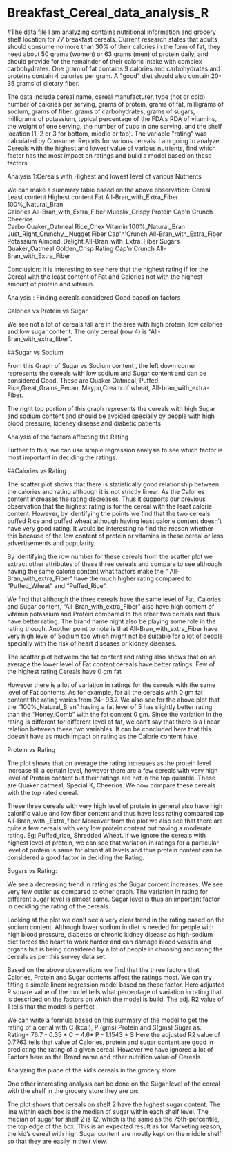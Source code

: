 # Breakfast_Cereal_data_analysis_R
#The data file I am analyzing contains nutritional information and grocery shelf location for 77 breakfast cereals.
Current research states that adults should consume no more than 30% of their calories in the form of fat, they need about 50 grams (women) or 63 grams (men) of protein daily, and should provide for the remainder of their caloric intake with complex carbohydrates. One gram of fat contains 9 calories and carbohydrates and proteins contain 4 calories per gram. A "good" diet should also contain 20-35 grams of dietary fiber.

The data include cereal name, cereal manufacturer, type (hot or cold), number of calories per serving, grams of protein, grams of fat, milligrams of sodium, grams of fiber, grams of carbohydrates, grams of sugars, milligrams of potassium, typical percentage of the FDA's RDA of vitamins, the weight of one serving, the number of cups in one serving, and the shelf location (1, 2 or 3 for bottom, middle or top).
The variable "rating" was calculated by Consumer Reports for various cereals. I am going to analyze Cereals with the highest and lowest value of various nutrients, find  which factor has the most impact on ratings and build a model based on these factors

Analysis 1:Cereals with Highest and lowest level of various Nutrients


We can make a summary table based on the above observation:
Cereal          	Least content	         Highest content
Fat	       All-Bran_with_Extra_Fiber	      100%_Natural_Bran   
Calories  	All-Bran_with_Extra_Fiber	      Mueslix_Crispy
Protein	      Cap'n'Crunch  	               Cheerios  
Carbo	     Quaker_Oatmeal	                  Rice_Chex
Vitamin	     100%_Natural_Bran     	 Just_Right_Crunchy__Nugget
Fiber	       Cap'n'Crunch	       All-Bran_with_Extra_Fiber
Potassium	    Almond_Delight	       All-Bran_with_Extra_Fiber
Sugars      	Quaker_Oatmeal	             Golden_Crisp
Rating  	      Cap'n'Crunch      	All-Bran_with_Extra_Fiber   

Conclusion: It is interesting to see here that the highest rating if for the Cereal with the least content of Fat and Calories not with the highest amount of protein and vitamin. 

Analysis : Finding cereals considered Good based on  factors

Calories vs Protein vs Sugar

We see not a lot of cereals fall are in the area with high protein, low calories and low sugar content. The only cereal (row 4) is “All-Bran_with_extra_fiber”.

##Sugar vs Sodium

From this Graph of Sugar vs Sodium content , the left  down corner represents the cereals with low sodium and Sugar content and can be considered Good. These are Quaker Oatmeal, Puffed Rice,Great_Grains_Pecan, Maypo,Cream of wheat, All-bran_with_extra-Fiber.

The right top portion of this graph represents the cereals with high Sugar and sodium content and should be avoided specially by people with high blood pressure, kideney disease and diabetic patients

Analysis of the factors affecting the Rating

Further to this, we can use simple regression analysis to see which factor is most important in deciding the ratings.

##Calories vs Rating

The scatter plot shows that there is statistically good relationship between the calories and rating although it is not strictly linear. As the Calories content increases the rating decreases. Thus it supports our previous observation that the highest rating is for the cereal with the least calorie content. However, by identifying the points we find that the two cereals puffed Rice and puffed wheat although having least calorie content doesn’t have very good rating. It would be interesting to find the reason whether this because of the low content of protein or vitamins in these cereal or less advertisements and popularity.


By identifying the row number for these cereals from the scatter plot we extract other attributes of these three cereals and compare to see although having the same calorie content what factors make the “ All-Bran_with_extra_Fiber“ have the much higher rating compared to “Puffed_Wheat” and “Puffed_Rice”.

We find that although the three cereals have the same level of Fat, Calories and Sugar content, “All-Bran_with_extra_Fiber” also have high content of vitamin potassium and Protein compared to the other two cereals and thus have better rating. The brand name night also be playing some role in the rating though.
Another point to note is that All-Bran_with_extra_Fiber have very high level of Sodium too which might not be suitable for a lot of people specially with the risk of heart diseases or kidney diseases.

The scatter plot between the fat content and rating also shows that on an average the lower level of Fat content cereals have better ratings. Few of the highest rating Cereals have 0 gm fat

However there is a lot of variation in ratings for the cereals with the same level of Fat contents. As for example, for all the cereals with 0 gm fat content the rating varies from 24- 93.7.
We also see for the above plot that the “100%_Natural_Bran” having a fat level of 5 has slightly better rating than the “Honey_Comb” with the fat content 0 gm. Since the variation in the rating is different for different level of fat, we can’t say that there is a linear relation between these two variables. It can be concluded here that this doesn’t have as much impact on rating as the Calorie content have

Protein vs Rating

The plot shows that on average the rating increases as the protein level increase till a certain level, however there are a few cereals with very high level of Protein content but their ratings are not in the top quantile. These are Quaker oatmeal, Special K, Cheerios. We now compare these cereals with the top rated cereal.

These three cereals with very high level of protein in general also have high calorific value and low fiber content and thus have less rating compared top All-Bran_with _Extra_fiber
Moreover from the plot we also see that there are quite a few cereals with very low protein content but having a moderate rating. Eg: Puffed_rice, Shredded Wheat.
If we ignore the cereals with highest level of protein, we can see that variation in ratings for a particular level of protein is same for almost all levels and thus protein content can be considered a good factor in deciding the Rating.


Sugars vs Rating:


We see a decreasing trend in rating as the Sugar content increases. We see very few outlier as compared to other graph. The variation in rating for different sugar level is almost same. Sugar level is thus an important factor in deciding the rating of the cereals.

Looking at the plot we don’t see a very clear trend in the rating based on the sodium content.
Although lower sodium in diet is needed for people with high blood pressure, diabetes or chronic kidney disease as high-sodium diet forces the heart to work harder and can damage blood vessels and organs but is being considered by a lot of people in choosing and rating the cereals as per this survey data set.

Based on the above observations we find that the three factors that Calories, Protein and Sugar contents affect the ratings most. We can try fitting a simple linear regression model based on these factor. Here adjusted R square value of the model tells what percentage of variation in rating that is described on the factors on which the model is build. The adj. R2 value of 1 tells that the model is perfect .

We can write a formula based on this summary of the model to get the rating of a cerial with C (kcal), P (gms) Protein and S(gms) Sugar as.
Rating= 76.7 -  0.35 * C +  4.6* P - 1.1543 * S
Here the adjusted R2 value of 0.7763 tells that value of Calories, protein and sugar content are good in predicting the rating of a given cereal. However we have ignored a lot of Factors here as the Brand name and other nutrition value of Cereals.


Analyzing the place of the kid’s cereals in the grocery store

One other interesting analysis can be done on the Sugar level of the cereal with the shelf in the grocery store they are on:


The plot shows that cereals on shelf 2 have the highest sugar content. The line within each box is the median of sugar within each shelf level. The median of sugar for shelf 2 is 12, which is the same as the 75th-percentile, the top edge of the box.
This is an expected result as for Marketing reason, the kid’s cereal with high Sugar content are mostly kept on the middle shelf so that they are easily in their view. 








